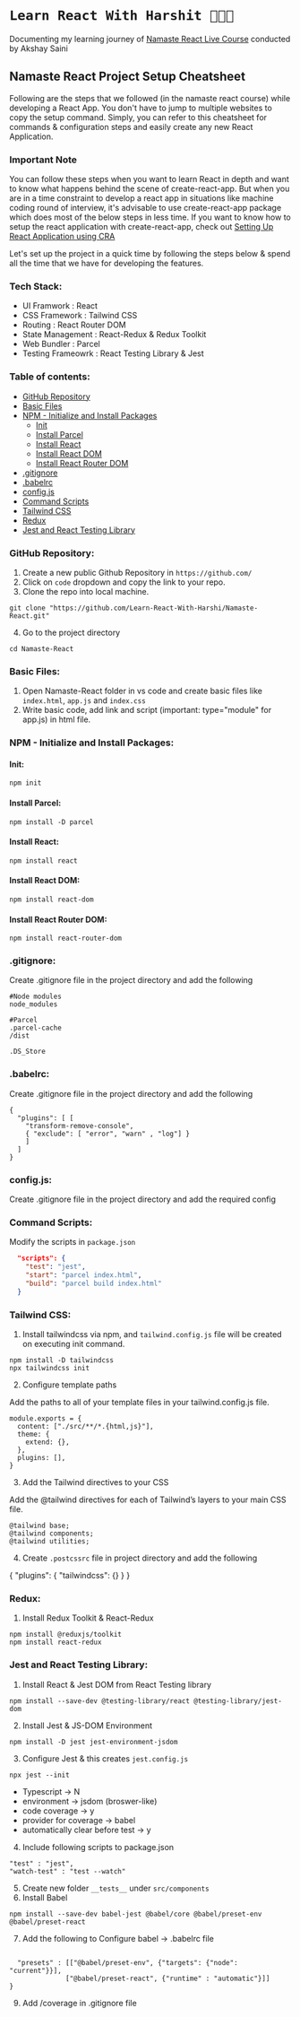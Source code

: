 # `Learn React With Harshit 👩🏻‍💻 `
   Documenting my learning journey of [Namaste React Live Course](https://learn.namastedev.com/) conducted by Akshay Saini


## Namaste React Project Setup Cheatsheet
Following are the steps that we followed (in the namaste react course) while developing a React App. You don't have to jump to multiple websites to copy the setup command. Simply, you can refer to this cheatsheet for commands & configuration steps and easily create any new React Application. 

### Important Note
You can follow these steps when you want to learn React in depth and want to know what happens behind the scene of create-react-app. But when you are in a time constraint to develop a react app in situations like machine coding round of interview, it's advisable to use create-react-app package which does most of the below steps in less time. If you want to know how to setup the react application with create-react-app, check out [Setting Up React Application using CRA](https://github.com/Learn-React-With-Harshi/chapter-14-machine-coding-interview/blob/main/setup.md)


Let's set up the project in a quick time by following the steps below & spend all the time that we have for developing the features. 

### Tech Stack:
- UI Framwork         : React 
- CSS Framework       : Tailwind CSS 
- Routing             : React Router DOM
- State Management    : React-Redux & Redux Toolkit
- Web Bundler         : Parcel
- Testing Frameowrk   : React Testing Library & Jest

### Table of contents:
- [GitHub Repository](#github-repository)
- [Basic Files](#basic-files)
- [NPM - Initialize and Install Packages](#npm-initialize-and-install-packages)
    - [Init](#init)
    - [Install Parcel](#install-parcel)
    - [Install React](#install-react)
    - [Install React DOM](#install-react-dom)
    - [Install React Router DOM](#install-react-router-dom)
- [.gitignore](#gitignore)
- [.babelrc](#babelrc)
- [config.js](#config.js)
- [Command Scripts](#command-scripts)
- [Tailwind CSS](#tailwind-css)
- [Redux](#redux)
- [Jest and React Testing Library](#jest-and-react-testing-library)

 
    
### GitHub Repository:
1. Create a new public Github Repository in `https://github.com/` 
2. Click on `code` dropdown and copy the link to your repo.
3. Clone the repo into local machine.
```
git clone "https://github.com/Learn-React-With-Harshi/Namaste-React.git"
```

4. Go to the project directory 
```
cd Namaste-React
```
### Basic Files:
1. Open Namaste-React folder in vs code and create basic files like `index.html`, `app.js` and `index.css`
2. Write basic code, add link and script (important: type="module" for app.js) in html file.
### NPM - Initialize and Install Packages:

#### Init:
```
npm init
```
#### Install Parcel:
```
npm install -D parcel 
```
#### Install React:
```
npm install react
```
#### Install React DOM:
```
npm install react-dom  
```
#### Install React Router DOM:
```
npm install react-router-dom
```
### .gitignore:

Create .gitignore file in the project directory and add the following 

```
#Node modules
node_modules

#Parcel
.parcel-cache
/dist

.DS_Store 
```
### .babelrc:
Create .gitignore file in the project directory and add the following 
```
{
  "plugins": [ [
    "transform-remove-console",
    { "exclude": [ "error", "warn" , "log"] }
    ] 
  ]
}
```
### config.js:

Create .gitignore file in the project directory and add the required config 

### Command Scripts:

Modify the scripts in `package.json`
```json
  "scripts": {
    "test": "jest",
    "start": "parcel index.html",
    "build": "parcel build index.html"
  }
```
### Tailwind CSS:

1. Install tailwindcss via npm, and `tailwind.config.js` file will be created on executing init command.

```
npm install -D tailwindcss
npx tailwindcss init
```

2. Configure template paths 

Add the paths to all of your template files in your tailwind.config.js file. 
```
module.exports = {
  content: ["./src/**/*.{html,js}"],
  theme: {
    extend: {},
  },
  plugins: [],
}
```

3. Add the Tailwind directives to your CSS

Add the @tailwind directives for each of Tailwind’s layers to your main CSS file.
```
@tailwind base;
@tailwind components;
@tailwind utilities;
```
4. Create `.postcssrc` file in project directory and add the following

{
  "plugins": {
    "tailwindcss": {}
  }
}

### Redux:

1. Install Redux Toolkit & React-Redux 
```
npm install @reduxjs/toolkit
npm install react-redux
```

### Jest and React Testing Library:
1. Install React & Jest DOM from React Testing library 
```
npm install --save-dev @testing-library/react @testing-library/jest-dom
```

2. Install Jest & JS-DOM Environment 
```
npm install -D jest jest-environment-jsdom
```

3. Configure Jest & this creates `jest.config.js`
```
npx jest --init 
```
- Typescript -> N
- environment -> jsdom (broswer-like)
- code coverage -> y
- provider for coverage -> babel 
- automatically clear before test -> y 

4. Include following scripts to package.json 
```
"test" : "jest",
"watch-test" : "test --watch"
```

5. Create new folder `__tests__` under `src/components` 
6. Install Babel 
```
npm install --save-dev babel-jest @babel/core @babel/preset-env @babel/preset-react
```

7. Add the following to Configure babel -> .babelrc file 
```

  "presets" : [["@babel/preset-env", {"targets": {"node": "current"}}],
              ["@babel/preset-react", {"runtime" : "automatic"}]]
}
```

9. Add /coverage in .gitignore file 

